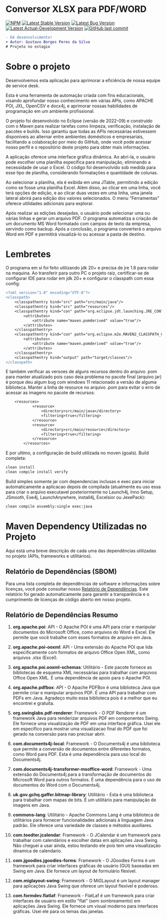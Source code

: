 # Conversor XLSX para PDF/WORD
[![NPM](https://img.shields.io/npm/l/react)](https://github.com/GustavoBorges13/Conversor_XLSX-PDF/blob/main/LICENSE) 
[![Latest Stable Version](https://img.shields.io/badge/version-v0.2.9.3-blue)](https://github.com/GustavoBorges13/Conversor_XLSX-PDF/releases)
[![Latest Bug Version](https://img.shields.io/badge/version-v0.2.10.3-orange)](https://github.com/GustavoBorges13/Conversor_XLSX-PDF/releases)
[![Latest Actual-Development Version](https://img.shields.io/badge/version-v0.2.11.X-yellow)](https://github.com/GustavoBorges13/Conversor_XLSX-PDF/releases)
[![GitHub last commit](https://img.shields.io/github/last-commit/GustavoBorges13/Conversor_XLSX-PDF)](https://github.com/GustavoBorges13/Conversor_XLSX-PDF/commits/main)
<!---[![Build Status](https://app.travis-ci.com/GustavoBorges13/RunBlocker.svg?branch=main)](https://app.travis-ci.com/GustavoBorges13/RunBlocker)-->

```diff
- Em desenvolvimento!
+ Autor: Gustavo Borges Peres da Silva
# Projeto no estagio
```
# Sobre o projeto

Desenvolvemos esta aplicação para aprimorar a eficiência de nossa equipe de service desk.

Esta é uma ferramenta de automação criada com fins educacionais, visando aprofundar nosso conhecimento em várias APIs, como APACHE POI, JXL, OpenCSV e docx4j, e aprimorar nossas habilidades de programação em um ambiente profissional.

O projeto foi desenvolvido no Eclipse (versão de 2022-09) e construído com o Maven para realizar tarefas como limpeza, verificação, instalação de pacotes e builds. Isso garantiu que todas as APIs necessárias estivessem disponíveis ao alternar entre ambientes domésticos e empresariais, facilitando a colaboração por meio do GitHub, onde você pode acessar nosso perfil e o repositório deste projeto para obter mais informações.

A aplicação oferece uma interface gráfica dinâmica. Ao abri-la, o usuário pode escolher uma planilha específica para manipulação, eliminando a necessidade de usar o Excel. O código foi desenvolvido sob medida para esse tipo de planilha, considerando formatações e quantidade de colunas.

Ao selecionar a planilha, ela é exibida em uma JTable, permitindo a edição como se fosse uma planilha Excel. Além disso, ao clicar em uma linha, você terá opções de edição, e ao clicar duas vezes em uma linha, uma janela lateral abrirá para edição dos valores selecionados. O menu "Ferramentas" oferece utilidades adicionais para explorar.

Após realizar as edições desejadas, o usuário pode selecionar uma ou várias linhas e gerar um arquivo PDF. O programa automatiza a criação de um documento MS Word formatado com campos de texto da empresa, servindo como backup. Após a conclusão, o programa converterá o arquivo Word em PDF e permitirá visualizá-lo ou acessar a pasta de destino.


# Lembretes
O programa em si foi feito utilizando jdk 20+ e precisa de jre 1.8 para rodar na maquina.
Ao transferir para outro PC o projeto raiz, certificar-se de configurar IDE para rodar em jdk 20+ e configurar o classpath com essa config:

```diff
<?xml version="1.0" encoding="UTF-8"?>
<classpath>
	<classpathentry kind="src" path="src/main/java"/>
	<classpathentry kind="src" path="resources"/>
	<classpathentry kind="con" path="org.eclipse.jdt.launching.JRE_CONTAINER/org.eclipse.jdt.internal.debug.ui.launcher.StandardVMType/JavaSE-1.8">
		<attributes>
			<attribute name="maven.pomderived" value="true"/>
		</attributes>
	</classpathentry>
	<classpathentry kind="con" path="org.eclipse.m2e.MAVEN2_CLASSPATH_CONTAINER">
		<attributes>
			<attribute name="maven.pomderived" value="true"/>
		</attributes>
	</classpathentry>
	<classpathentry kind="output" path="target/classes"/>
</classpath>
```
E também verificar as versoes de alguns recursos dentro do arquivo .pom para manter atualizado pois caso deia problema no pacote final (arquivo jar) é porque deu algum bug com windows 11 relacionado a versão de alguma biblioteca. 
Manter a linha de resource no arquivo .pom para evitar o erro de acessar as imagens no pacote de recursos:
```diff
	<resources>
			<resource>
				<directory>src/main/java</directory>
				<filtering>true</filtering>
			</resource>
			<resource>
				<directory>src/main/resource</directory>
				<filtering>true</filtering>
			</resource>
		</resources>
```
E por ultimo, a configuração de build utilizada no moven (goals).
Build completa:
```diff
clean install
clean compile install verify
```
Build simples somente jar com dependencias inclusas e exec para iniciar automaticamente a aplicacao depois de compilada (atualmente eu uso essa para criar o arquivo executavel posteriormente no Launch4j, Inno Setup, JSmooth, Exe4j, LaunchAnywhere, install4j, Excelsior ou JexePack):
```diff
clean compile assembly:single exec:java
```


# Maven Dependency Utilizadas no Projeto
Aqui está uma breve descrição de cada uma das dependências utilizadas no projeto (APIs, frameworks e utilitários).
## Relatório de Dependências (SBOM)
Para uma lista completa de dependências de software e informações sobre licenças, você pode consultar nosso [Relatório de Dependências](./.SBOM/Conversor_XLSX-PDF_GustavoBorges13_f91151e97bee266e8cdd1752ef04a09b1266cc1b.json).
Este relatório foi gerado automaticamente para garantir a transparência e o cumprimento de licenças de código aberto em nosso projeto.

## Relatório de Dependências Resumo
1. **org.apache.poi**: API - O Apache POI é uma API para criar e manipular documentos do Microsoft Office, como arquivos do Word e Excel. Ele permite que você trabalhe com esses formatos de arquivo em Java.

2. **org.apache.poi-ooxml**: API - Uma extensão do Apache POI que lida especificamente com formatos de arquivo Office Open XML, como arquivos .xlsx (Excel).

3. **org.apache.poi.ooxml-schemas**: Utilitário - Este pacote fornece as bibliotecas de esquema XML necessárias para trabalhar com arquivos Office Open XML. É uma dependência de apoio para o Apache POI.

4. **org.apache.pdfbox**: API - O Apache PDFBox é uma biblioteca Java que permite criar e manipular arquivos PDF. É uma API para trabalhar com PDFs em Java. Agradeço muito essa biblioteca pois é a melhor que eu encontrei e gratuita.

5. **org.swinglabs.pdf-renderer**: Framework - O PDF Renderer é um framework Java para renderizar arquivos PDF em componentes Swing. Ele fornece uma visualização de PDF em uma interface gráfica. Usei ele em especifico para mostrar uma visualizacao final do PDF que foi gerado na conversão para nao precisar abrir.

6. **com.documents4j-local**: Framework - O Documents4j é uma biblioteca que permite a conversão de documentos entre diferentes formatos, como Word para PDF. Esta é uma dependência para uso local do Documents4j.

7. **com.documents4j-transformer-msoffice-word**: Framework - Uma extensão do Documents4j para a transformação de documentos do Microsoft Word para outros formatos. É uma dependência para o uso de documentos do Word com o Documents4j.

8. **uk.gov.gchq.gaffer.bitmap-library**: Utilitário - Esta é uma biblioteca para trabalhar com mapas de bits. É um utilitário para manipulação de imagens em Java.

9. **commons-lang**: Utilitário - Apache Commons Lang é uma biblioteca de utilitários para fornecer funcionalidades adicionais à linguagem Java padrão. Ele oferece uma variedade de classes e métodos auxiliares.

10. **com.toedter.jcalendar**: Framework - O JCalendar é um framework para trabalhar com calendários e escolher datas em aplicações Java Swing. Não cheguei a usar ainda, estou testando ele pois tem uma visualização dinamica de calendario.

11. **com.jgoodies.jgoodies-forms**: Framework - O JGoodies Forms é um framework para criar interfaces gráficas de usuário (GUI) baseadas em Swing em Java. Ele fornece um layout de formulário flexível.

12. **com.miglayout-swing**: Framework - O MiGLayout é um layout manager para aplicações Java Swing que oferece um layout flexível e poderoso.

13. **com.formdev.flatlaf**: Framework - FlatLaf é um framework para criar interfaces de usuário em estilo "flat" (sem sombreamento) em aplicações Java Swing. Ele fornece um visual moderno para interfaces gráficas. Usei ele para os temas das janelas.
